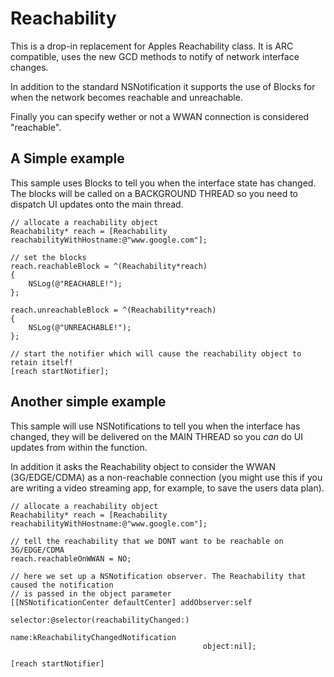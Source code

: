 # Reachability

This is a drop-in replacement for Apples Reachability class. It is ARC compatible, uses the new GCD methods to notify of network interface changes.

In addition to the standard NSNotification it supports the use of Blocks for when the network becomes reachable and unreachable.

Finally you can specify wether or not a WWAN connection is considered "reachable".

## A Simple example
This sample uses Blocks to tell you when the interface state has changed. The blocks will be called on a BACKGROUND THREAD so you need to dispatch UI updates onto the main thread.

	// allocate a reachability object
	Reachability* reach = [Reachability reachabilityWithHostname:@"www.google.com"];

	// set the blocks 
	reach.reachableBlock = ^(Reachability*reach)
	{
		NSLog(@"REACHABLE!");
	};

	reach.unreachableBlock = ^(Reachability*reach)
	{
		NSLog(@"UNREACHABLE!");
	};

	// start the notifier which will cause the reachability object to retain itself!
	[reach startNotifier];

## Another simple example
This sample will use NSNotifications to tell you when the interface has changed, they will be delivered on the MAIN THREAD so you *can* do UI updates from within the function.

In addition it asks the Reachability object to consider the WWAN (3G/EDGE/CDMA) as a non-reachable connection (you might use this if you are writing a video streaming app, for example, to save the users data plan).

	// allocate a reachability object
	Reachability* reach = [Reachability reachabilityWithHostname:@"www.google.com"];

	// tell the reachability that we DONT want to be reachable on 3G/EDGE/CDMA
	reach.reachableOnWWAN = NO;
	
	// here we set up a NSNotification observer. The Reachability that caused the notification
	// is passed in the object parameter
	[[NSNotificationCenter defaultCenter] addObserver:self 
											 selector:@selector(reachabilityChanged:) 
												 name:kReachabilityChangedNotification 
											   object:nil];
											
	[reach startNotifier]
	